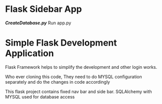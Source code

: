 # Flask Sidebar App

****_CreateDatabase.py_****
Run app.py

<h1>Simple Flask Development Application</h1>
<p> Flask Framework helps to simplify the development and other login works.</p>
<p>Who ever cloning this code, They need to do MYSQL configuration separately and do the changes in code accordingly</p>
<p>This flask project contains fixed nav bar and side bar. SQLAlchemy with MYSQL used for database access </p>
